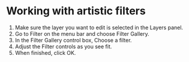 # Working with artistic filters

1. Make sure the layer you want to edit is selected in the Layers panel.
2. Go to Filter on the menu bar and choose Filter Gallery.
3. In the Filter Gallery control box, Choose a filter.
4. Adjust the Filter controls as you see fit. 
5. When finished, click OK.



